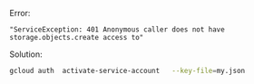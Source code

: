 <!-- TITLE: Gcloud -->
<!-- SUBTITLE: A quick summary of Gcloud -->

Error:

```text
"ServiceException: 401 Anonymous caller does not have storage.objects.create access to"
```
Solution:

```sh
gcloud auth  activate-service-account   --key-file=my.json
```
